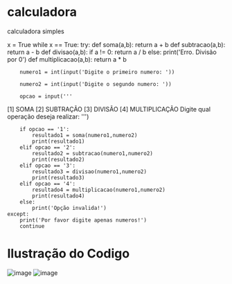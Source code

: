 # calculadora
calculadora simples

x = True
while x == True:
    try:
        def soma(a,b):
            return a + b
        def subtracao(a,b):
            return a - b
        def divisao(a,b):
            if a != 0:
                return a / b 
            else:
                print('Erro. Divisão por 0')
        def multiplicacao(a,b):
            return a * b
    
        numero1 = int(input('Digite o primeiro numero: '))
    
        numero2 = int(input('Digite o segundo numero: '))

        opcao = input(''' 
[1] SOMA 
[2] SUBTRAÇÃO 
[3] DIVISÃO 
[4] MULTIPLICAÇÃO
Digite qual operação deseja realizar: ''')
        
        
        if opcao == '1':
            resultado1 = soma(numero1,numero2)
            print(resultado1)  
        elif opcao == '2':  
            resultado2 = subtracao(numero1,numero2)
            print(resultado2)
        elif opcao == '3':  
            resultado3 = divisao(numero1,numero2)
            print(resultado3)
        elif opcao == '4':  
            resultado4 = multiplicacao(numero1,numero2)
            print(resultado4)
        else:   
            print('Opção invalida!')
    except:
        print('Por favor digite apenas numeros!')
        continue
# Ilustração do Codigo
![image](https://github.com/Victor-Antonio-Santos/calculadora/assets/160191987/69604f28-b05b-4dec-b45e-1b1659a587ae)
![image](https://github.com/Victor-Antonio-Santos/calculadora/assets/160191987/bd76e3c6-9f11-4dee-90de-24d20de70d09)

